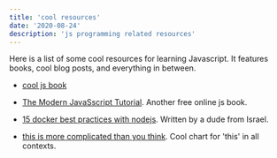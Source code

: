 ```yaml
---
title: 'cool resources'
date: '2020-08-24'
description: 'js programming related resources'
---
```


Here is a list of some cool resources for learning Javascript. It features books, cool blog posts, and everything in between.

- [cool js book](https://exploringjs.com/deep-js/toc.html)

- [The Modern JavaSscript Tutorial](https://javascript.info/). Another free online js book.

- [15 docker best practices with nodejs](https://dev.to/nodepractices/docker-best-practices-with-node-js-4ln4).
  Written by a dude from Israel.

- [this is more complicated than you think](https://ibb.co/gPyCmQw). Cool chart for 'this' in all contexts.
